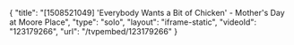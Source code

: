 {
    "title": "[1508521049] 'Everybody Wants a Bit of Chicken' - Mother's Day at Moore Place",
    "type": "solo",
    "layout": "iframe-static",
    "videoId": "123179266",
    "url": "\/tvpembed\/123179266"
}